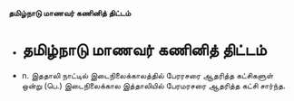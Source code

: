 **தமிழ்நாடு மாணவர் கணினித் திட்டம்**
- # தமிழ்நாடு மாணவர் கணினித் திட்டம்
- n. இததாலி நாட்டில் இடைநிலைக்காலத்தில் பேரரசரை ஆதரித்த கட்சிகளுள் ஒன்று (பெ.) இடைநிலைக்கால இத்தாலியில் பேரமரசரை ஆதரித்த கட்சி சார்ந்த.

